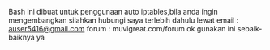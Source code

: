 Bash ini dibuat untuk penggunaan auto iptables,bila anda ingin mengembangkan silahkan hubungi saya terlebih dahulu lewat 
email : auser5416@gmail.com
forum : muvigreat.com/forum
ok gunakan ini sebaik-baiknya ya
